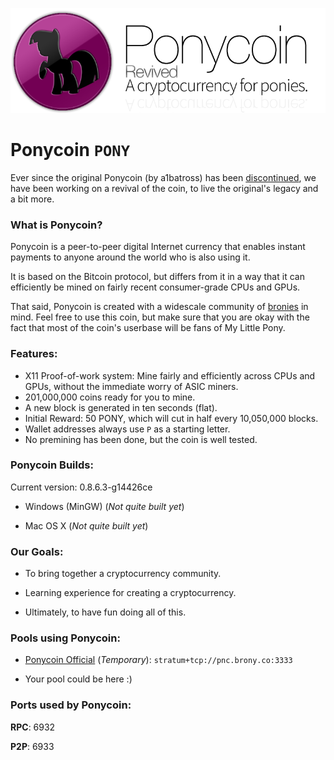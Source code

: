 ![Ponycoin Logo](res/ponycoin-img.png)

# Ponycoin `PONY`

Ever since the original Ponycoin (by a1batross) has been [discontinued](https://bitcointalk.org/index.php?topic=455133.0), we have been working on a revival of the coin, to live the original's legacy and a bit more.

### What is Ponycoin?

Ponycoin is a peer-to-peer digital Internet currency that enables instant payments to anyone around the world who is also using it.

It is based on the Bitcoin protocol, but differs from it in a way that it can efficiently be mined on fairly recent consumer-grade CPUs and GPUs.

That said, Ponycoin is created with a widescale community of [bronies](http://whatisabrony.com/) in mind. Feel free to use this coin, but make sure that you are okay with the fact that most of the coin's userbase will be fans of My Little Pony.

### Features:

- X11 Proof-of-work system: Mine fairly and efficiently across CPUs and GPUs, without the immediate worry of ASIC miners.
- 201,000,000 coins ready for you to mine.
- A new block is generated in ten seconds (flat).
- Initial Reward: 50 PONY, which will cut in half every 10,050,000 blocks.
- Wallet addresses always use `P` as a starting letter.
- No premining has been done, but the coin is well tested.

### Ponycoin Builds:

Current version: 0.8.6.3-g14426ce

- Windows (MinGW) (*Not quite built yet*)

- Mac OS X (*Not quite built yet*)

### Our Goals:

- To bring together a cryptocurrency community.

- Learning experience for creating a cryptocurrency.

- Ultimately, to have fun doing all of this.

### Pools using Ponycoin:

- [Ponycoin Official](http://pnc.brony.co/) (*Temporary*): `stratum+tcp://pnc.brony.co:3333`

- Your pool could be here :)

### Ports used by Ponycoin:

**RPC**: 6932

**P2P**: 6933
